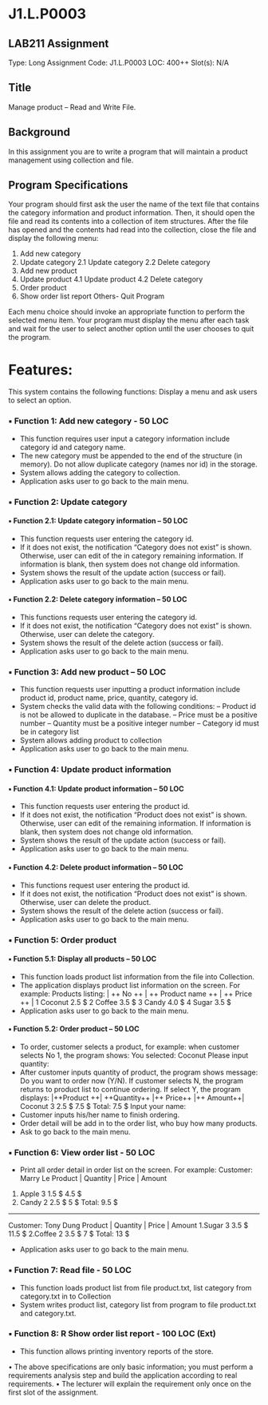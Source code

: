 # J1.L.P0003



## LAB211 Assignment

  Type: Long Assignment
  Code: J1.L.P0003
  LOC: 400++
  Slot(s): N/A

## Title

  Manage product – Read and Write File.

## Background

  In this assignment you are to write a program that will maintain a product management using collection and file.

## Program Specifications

  Your program should first ask the user the name of the text file that contains the category information and
product information. Then, it should open the file and read its contents into a collection of item structures. After the file
has opened and the contents had read into the collection, close the file and display the following menu:

  1. Add new category
  2. Update category
    2.1 Update category
    2.2 Delete category
  3. Add new product
  4. Update product
    4.1 Update product
    4.2 Delete category
  5. Order product
  6. Show order list report
  Others- Quit Program

  Each menu choice should invoke an appropriate function to perform the selected menu item. Your program
must display the menu after each task and wait for the user to select another option until the user chooses to quit the
program.

# Features:

  This system contains the following functions:
  Display a menu and ask users to select an option.

### ▪ Function 1: Add new category - 50 LOC
  * This function requires user input a category information include category id and category name.
  * The new category must be appended to the end of the structure (in memory). Do not allow duplicate category (names nor id) in the storage.
  * System allows adding the category to collection.
  * Application asks user to go back to the main menu.
  
### ▪ Function 2: Update category
#### ▪ Function 2.1: Update category information – 50 LOC
  * This function requests user entering the category id.
  * If it does not exist, the notification “Category does not exist” is shown. Otherwise, user can edit of the in category remaining information. If information is blank, then system does not change old information.
  * System shows the result of the update action (success or fail).
  * Application asks user to go back to the main menu.
#### ▪ Function 2.2: Delete category information – 50 LOC
  * This functions requests user entering the category id.
  * If it does not exist, the notification “Category does not exist” is shown. Otherwise, user can delete the category.
  * System shows the result of the delete action (success or fail).
  * Application asks user to go back to the main menu.
  
### ▪ Function 3: Add new product – 50 LOC
  * This function requests user inputting a product information include product id, product name, price, quantity, category id.
  * System checks the valid data with the following conditions:
    – Product id is not be allowed to duplicate in the database.
    – Price must be a positive number
    – Quantity must be a positive integer number
    – Category id must be in category list
  * System allows adding product to collection
  * Application asks user to go back to the main menu.
  
### ▪ Function 4: Update product information
#### ▪ Function 4.1: Update product information – 50 LOC
  * This function requests user entering the product id.
  * If it does not exist, the notification “Product does not exist” is shown. Otherwise, user can edit of the remaining information. If information is blank, then system does not change old information.
  * System shows the result of the update action (success or fail).
  * Application asks user to go back to the main menu.
#### ▪ Function 4.2: Delete product information – 50 LOC
  * This functions request user entering the product id.
  * If it does not exist, the notification “Product does not exist” is shown. Otherwise, user can delete the product.
  * System shows the result of the delete action (success or fail).
  * Application asks user to go back to the main menu.
  
### ▪ Function 5: Order product
#### ▪ Function 5.1: Display all products – 50 LOC
  * This function loads product list information from the file into Collection.
  * The application displays product list information on the screen. For example:
  Products listing:
  | ++ No ++ | ++ Product name ++ | ++ Price ++ |
       1             Coconut           2.5 $
       2             Coffee            3.5 $
       3             Candy             4.0 $
       4             Sugar             3.5 $
  * Application asks user to go back to the main menu.
#### ▪ Function 5.2: Order product – 50 LOC
  * To order, customer selects a product, for example: when customer selects No 1, the program shows:
  You selected: Coconut
  Please input quantity:
  * After customer inputs quantity of product, the program shows message: Do you want to order now (Y/N). If customer selects N, the program returns to product list to continue ordering. If select Y, the program displays:
  |++Product ++| ++Quantity++ |++ Price++ |++ Amount++|
     Coconut          3           2.5 $        7.5 $
  Total: 7.5 $
  Input your name:
  * Customer inputs his/her name to finish ordering.
  * Order detail will be add in to the order list, who buy how many products.
  * Ask to go back to the main menu.
  
### ▪ Function 6: View order list - 50 LOC
  * Print all order detail in order list on the screen. For example:
  Customer: Marry Le
  Product | Quantity | Price | Amount
  1. Apple      3      1.5 $    4.5 $
  2. Candy      2      2.5 $     5 $
  Total: 9.5 $
  --------------------------------------------------------
  Customer: Tony Dung
  Product | Quantity | Price | Amount
  1.Sugar      3       3.5 $   11.5 $
  2.Coffee     2       3.5 $    7 $
  Total: 13 $
  * Application asks user to go back to the main menu.

### ▪ Function 7: Read file - 50 LOC
  * This function loads product list from file product.txt, list category from category.txt in to Collection
  * System writes product list, category list from program to file product.txt and category.txt.
  
### ▪ Function 8: R Show order list report - 100 LOC (Ext)
  * This function allows printing inventory reports of the store.
  
  • The above specifications are only basic information; you must perform a requirements analysis step and build the application according to real requirements.
  • The lecturer will explain the requirement only once on the first slot of the assignment.
